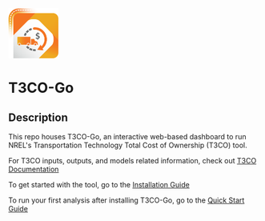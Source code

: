 <img src="t3co_logo.svg" width="100" height="100">

# **T3CO-Go**

## Description

This repo houses T3CO-Go, an interactive web-based dashboard to run NREL's Transportation Technology Total Cost of Ownership (T3CO) tool.

For T3CO inputs, outputs, and models related information, check out [T3CO Documentation](https://nrel.github.io/T3CO/)

To get started with the tool, go to the [Installation Guide](./installation.md)

To run your first analysis after installing T3CO-Go, go to the [Quick Start Guide](./quick_start.md)
